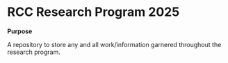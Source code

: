 # RCC Research Program 2025

**Purpose**

A repository to store any and all work/information garnered throughout the research program.
